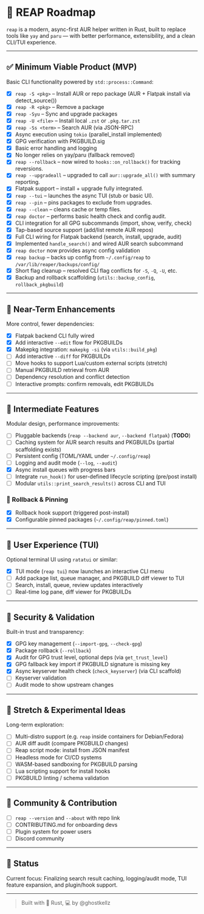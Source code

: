 # 🚀 REAP Roadmap

`reap` is a modern, async-first AUR helper written in Rust, built to replace tools like `yay` and `paru` — with better performance, extensibility, and a clean CLI/TUI experience.

---

## ✅ Minimum Viable Product (MVP)

Basic CLI functionality powered by `std::process::Command`:

- [x] `reap -S <pkg>` – Install AUR or repo package (AUR + Flatpak install via detect_source())
- [x] `reap -R <pkg>` – Remove a package
- [x] `reap -Syu` – Sync and upgrade packages
- [x] `reap -U <file>` – Install local `.zst` or `.pkg.tar.zst`
- [x] `reap -Ss <term>` – Search AUR (via JSON-RPC)
- [x] Async execution using `tokio` (parallel_install implemented)
- [x] GPG verification with PKGBUILD.sig
- [x] Basic error handling and logging
- [x] No longer relies on yay/paru (fallback removed)
- [x] `reap --rollback` – now wired to `hooks::on_rollback()` for tracking reversions.
- [x] `reap --upgradeall` – upgraded to call `aur::upgrade_all()` with summary reporting.
- [x] Flatpak support – install + upgrade fully integrated.
- [x] `reap --tui` – launches the async TUI (stub or basic UI).
- [x] `reap --pin` – pins packages to exclude from upgrades.
- [x] `reap --clean` – cleans cache or temp files.
- [x] `reap doctor` – performs basic health check and config audit.
- [x] CLI integration for all GPG subcommands (import, show, verify, check)
- [x] Tap-based source support (add/list remote AUR repos)
- [x] Full CLI wiring for Flatpak backend (search, install, upgrade, audit)
- [x] Implemented `handle_search()` and wired AUR search subcommand
- [x] `reap doctor` now provides async config validation
- [x] `reap backup` – backs up config from `~/.config/reap` to `/var/lib/reaper/backups/config/`
- [x] Short flag cleanup – resolved CLI flag conflicts for `-S`, `-Q`, `-U`, etc.
- [x] Backup and rollback scaffolding (`utils::backup_config`, `rollback_pkgbuild`)

---

## 🔧 Near-Term Enhancements

More control, fewer dependencies:

- [x] Flatpak backend CLI fully wired
- [x] Add interactive `--edit` flow for PKGBUILDs
- [x] Makepkg integration: `makepkg -si` (via `utils::build_pkg`)
- [ ] Add interactive `--diff` for PKGBUILDs
- [ ] Move hooks to support Lua/custom external scripts (stretch)
- [ ] Manual PKGBUILD retrieval from AUR
- [ ] Dependency resolution and conflict detection
- [ ] Interactive prompts: confirm removals, edit PKGBUILDs

---

## 🧰 Intermediate Features

Modular design, performance improvements:

- [ ] Pluggable backends (`reap --backend aur`, `--backend flatpak`) (**TODO**)
- [ ] Caching system for AUR search results and PKGBUILDs (partial scaffolding exists)
- [ ] Persistent config (TOML/YAML under `~/.config/reap`)
- [ ] Logging and audit mode (`--log`, `--audit`)
- [x] Async install queues with progress bars
- [ ] Integrate `run_hook()` for user-defined lifecycle scripting (pre/post install)
- [ ] Modular `utils::print_search_results()` across CLI and TUI

### 🔁 Rollback & Pinning

- [x] Rollback hook support (triggered post-install)
- [x] Configurable pinned packages (`~/.config/reap/pinned.toml`)

---

## 🎨 User Experience (TUI)

Optional terminal UI using `ratatui` or similar:

- [x] TUI mode (`reap tui`) now launches an interactive CLI menu
- [ ] Add package list, queue manager, and PKGBUILD diff viewer to TUI
- [ ] Search, install, queue, review updates interactively
- [ ] Real-time log pane, diff viewer for PKGBUILDs

---

## 🔐 Security & Validation

Built-in trust and transparency:

- [x] GPG key management (`--import-gpg`, `--check-gpg`)
- [x] Package rollback (`--rollback`)
- [x] Audit for GPG trust level, optional deps (via `get_trust_level`)
- [x] GPG fallback key import if PKGBUILD signature is missing key
- [x] Async keyserver health check (`check_keyserver`) (via CLI scaffold)
- [ ] Keyserver validation
- [ ] Audit mode to show upstream changes

---

## 🧪 Stretch & Experimental Ideas

Long-term exploration:

- [ ] Multi-distro support (e.g. `reap` inside containers for Debian/Fedora)
- [ ] AUR diff audit (compare PKGBUILD changes)
- [ ] Reap script mode: install from JSON manifest
- [ ] Headless mode for CI/CD systems
- [ ] WASM-based sandboxing for PKGBUILD parsing
- [ ] Lua scripting support for install hooks
- [ ] PKGBUILD linting / schema validation

---

## 💬 Community & Contribution

- [ ] `reap --version` and `--about` with repo link
- [ ] CONTRIBUTING.md for onboarding devs
- [ ] Plugin system for power users
- [ ] Discord community

---

## 📅 Status

Current focus: Finalizing search result caching, logging/audit mode, TUI feature expansion, and plugin/hook support.

---

> Built with 🦀 Rust, 💻 by @ghostkellz
